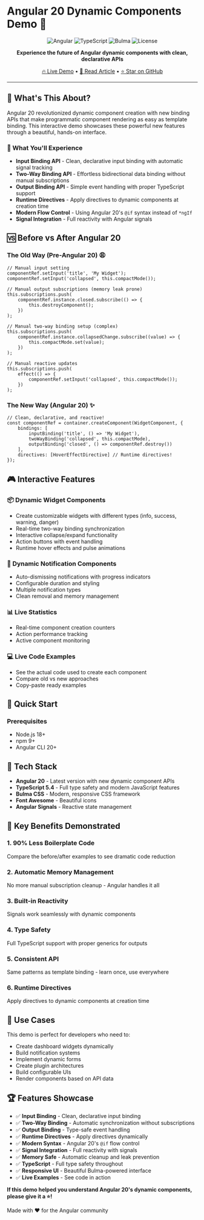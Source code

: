# Angular 20 Dynamic Components Demo 🚀

<div align="center">

![Angular](https://img.shields.io/badge/Angular-20.0.0-red?style=for-the-badge&logo=angular)
![TypeScript](https://img.shields.io/badge/TypeScript-5.4-blue?style=for-the-badge&logo=typescript)
![Bulma](https://img.shields.io/badge/Bulma-0.9.4-00D1B2?style=for-the-badge&logo=bulma)
![License](https://img.shields.io/badge/License-MIT-green?style=for-the-badge)

**Experience the future of Angular dynamic components with clean, declarative APIs**

[🔥 Live Demo](https://rogeriolaa.github.io/angular-dynamic-components-bindings/) • [📖 Read Article](https://medium.com/javascript-in-plain-english/angular-20-how-dynamic-components-went-from-nightmare-to-dream-or-the-great-clean-up-of-2025-78d9df2f5a58) • [⭐ Star on GitHub](https://github.com/rogeriolaa/angular-dynamic-components-bindings)

</div>

---

## 🌟 What's This About?

Angular 20 revolutionized dynamic component creation with new binding APIs that make programmatic component rendering as easy as template binding. This interactive demo showcases these powerful new features through a beautiful, hands-on interface.

### 🎯 What You'll Experience

- **Input Binding API** - Clean, declarative input binding with automatic signal tracking
- **Two-Way Binding API** - Effortless bidirectional data binding without manual subscriptions
- **Output Binding API** - Simple event handling with proper TypeScript support
- **Runtime Directives** - Apply directives to dynamic components at creation time
- **Modern Flow Control** - Using Angular 20's `@if` syntax instead of `*ngIf`
- **Signal Integration** - Full reactivity with Angular signals

## 🆚 Before vs After Angular 20

### The Old Way (Pre-Angular 20) 😩

```
// Manual input setting
componentRef.setInput('title', 'My Widget');
componentRef.setInput('collapsed', this.compactMode());

// Manual output subscriptions (memory leak prone)
this.subscriptions.push(
    componentRef.instance.closed.subscribe(() => {
        this.destroyComponent();
    })
);

// Manual two-way binding setup (complex)
this.subscriptions.push(
    componentRef.instance.collapsedChange.subscribe((value) => {
        this.compactMode.set(value);
    })
);

// Manual reactive updates
this.subscriptions.push(
    effect(() => {
        componentRef.setInput('collapsed', this.compactMode());
    })
);
```

### The New Way (Angular 20) ✨

```
// Clean, declarative, and reactive!
const componentRef = container.createComponent(WidgetComponent, {
    bindings: [
        inputBinding('title', () => 'My Widget'),
        twoWayBinding('collapsed', this.compactMode),
        outputBinding('closed', () => componentRef.destroy())
    ],
    directives: [HoverEffectDirective] // Runtime directives!
});
```

## 🎮 Interactive Features

### 📦 Dynamic Widget Components

- Create customizable widgets with different types (info, success, warning, danger)
- Real-time two-way binding synchronization
- Interactive collapse/expand functionality
- Action buttons with event handling
- Runtime hover effects and pulse animations

### 🔔 Dynamic Notification Components

- Auto-dismissing notifications with progress indicators
- Configurable duration and styling
- Multiple notification types
- Clean removal and memory management

### 📊 Live Statistics

- Real-time component creation counters
- Action performance tracking
- Active component monitoring

### 💻 Live Code Examples

- See the actual code used to create each component
- Compare old vs new approaches
- Copy-paste ready examples

## 🚀 Quick Start

### Prerequisites

- Node.js 18+
- npm 9+
- Angular CLI 20+

## 🎨 Tech Stack

- **Angular 20** - Latest version with new dynamic component APIs
- **TypeScript 5.4** - Full type safety and modern JavaScript features
- **Bulma CSS** - Modern, responsive CSS framework
- **Font Awesome** - Beautiful icons
- **Angular Signals** - Reactive state management

## 🌟 Key Benefits Demonstrated

### 1. **90% Less Boilerplate Code**

Compare the before/after examples to see dramatic code reduction

### 2. **Automatic Memory Management**

No more manual subscription cleanup - Angular handles it all

### 3. **Built-in Reactivity**

Signals work seamlessly with dynamic components

### 4. **Type Safety**

Full TypeScript support with proper generics for outputs

### 5. **Consistent API**

Same patterns as template binding - learn once, use everywhere

### 6. **Runtime Directives**

Apply directives to dynamic components at creation time

## 🎯 Use Cases

This demo is perfect for developers who need to:

- Create dashboard widgets dynamically
- Build notification systems
- Implement dynamic forms
- Create plugin architectures
- Build configurable UIs
- Render components based on API data

## 🏆 Features Showcase

- ✅ **Input Binding** - Clean, declarative input binding
- ✅ **Two-Way Binding** - Automatic synchronization without subscriptions
- ✅ **Output Binding** - Type-safe event handling
- ✅ **Runtime Directives** - Apply directives dynamically
- ✅ **Modern Syntax** - Angular 20's `@if` flow control
- ✅ **Signal Integration** - Full reactivity with signals
- ✅ **Memory Safe** - Automatic cleanup and leak prevention
- ✅ **TypeScript** - Full type safety throughout
- ✅ **Responsive UI** - Beautiful Bulma-powered interface
- ✅ **Live Examples** - See code in action

**If this demo helped you understand Angular 20's dynamic components, please give it a ⭐!**

Made with ❤️ for the Angular community

</div>
